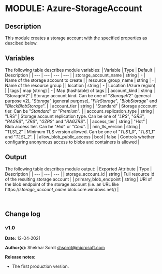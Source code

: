 # MODULE: Azure-StorageAccount

## Description

This module creates a storage account with the specified properties as descibed below.

## Variables

The following table describes module variables:
| Variable | Type | Default | Description |
| --- | --- | --- | --- |
| storage_account_name | string | - | Name of the storage account to create |
| resource_group_name | string | - | Name of the resource group |
| location | string | - | Location (Azure region) |
| tags | map (string) | - | Map (hashtable) of tags |
| account_kind | string | "StorageV2" | Storage account kind. Can be one of "*StorageV2*" (general purpose v2), "*Storage*" (general purpose), "*FileStorage*", "*BlobStorage*" and "*BlockBlobStorage*".  |
| account_tier | string | "Standard" | Storage acccount tier. Can be "*Standard*" or "*Premium*". |
| account_replication_type | string | "LRS" | Storage account replication type. Can be one of "*LRS*", "*GRS*", "*RAGRS*", "*ZRS*", "*GZRS*" and "*RAGZRS*". |
| access_tier | string | "Hot" | Blob access tier. Can be "*Hot*" or "*Cool*". |
| min_tls_version | string | "TLS1_2" | Minimum TLS version allowed. Can be one of "*TLS1_0*", "*TLS1_1*" and "*TLS1_2*". |
| allow_blob_public_access | bool | false | Controls whether configuring anonymous access to blobs and containers is allowed |

## Output

The following table describes module output:
| Exported Attribute | Type | Description |
| --- | --- | --- |
| storage_account_id | string | Full resource Id of the resulting storage account |
| primary_blob_endpoint | string | URI of the blob endpoint of the storage account (i.e. an URL like https://*storage_account_name*.blob.core.windows.net/) |

<br>

## Change log

### v1.0

**Date:** 12-04-2021

**Author(s):** Shekhar Sorot <shsorot@microsoft.com>

**Release notes:**
- The first production version.
